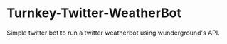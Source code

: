 # Turnkey-Twitter-WeatherBot
Simple twitter bot to run a twitter weatherbot using wunderground's API.
